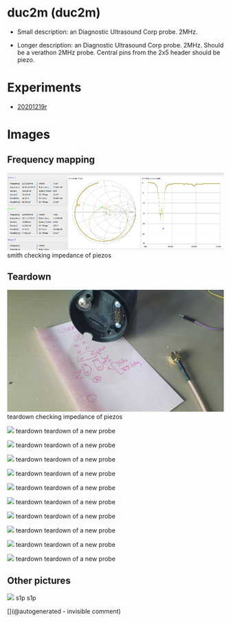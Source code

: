 # duc2m (duc2m)

* Small description: an Diagnostic Ultrasound Corp probe. 2MHz.

* Longer description: an Diagnostic Ultrasound Corp probe. 2MHz. Should be a verathon 2MHz probe. Central pins from the 2x5 header should be piezo.

# Experiments

* [20201219r](/include/experiments/auto/20201219r.md)


# Images

## Frequency mapping 

![](/include/20201219r/impedances/duc2m.png)
smith
checking impedance of piezos

## Teardown 

![](/include/20201219r/images/20201219_202252.jpg)
teardown
checking impedance of piezos

![](/include/images/202005/duc2m/P_20200520_191705.jpg)
teardown
teardown of a new probe

![](/include/images/202005/duc2m/P_20200520_191712.jpg)
teardown
teardown of a new probe

![](/include/images/202005/duc2m/P_20200520_191717.jpg)
teardown
teardown of a new probe

![](/include/images/202005/duc2m/P_20200520_191722.jpg)
teardown
teardown of a new probe

![](/include/images/202005/duc2m/P_20200520_191735.jpg)
teardown
teardown of a new probe

![](/include/images/202005/duc2m/P_20200520_191751.jpg)
teardown
teardown of a new probe

![](/include/images/202005/duc2m/P_20200520_191756.jpg)
teardown
teardown of a new probe

![](/include/images/202005/duc2m/P_20200520_191801.jpg)
teardown
teardown of a new probe

![](/include/images/202005/duc2m/P_20200520_191844.jpg)
teardown
teardown of a new probe

![](/include/images/202005/duc2m/P_20200520_191902.jpg)
teardown
teardown of a new probe

## Other pictures 

![](/include/images/202005/duc2m/duc2m.png)
s1p
s1p





[](@autogenerated - invisible comment)